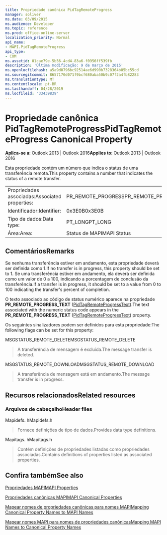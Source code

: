 ```yaml
---
title: Propriedade canônica PidTagRemoteProgress
manager: soliver
ms.date: 03/09/2015
ms.audience: Developer
ms.topic: reference
ms.prod: office-online-server
localization_priority: Normal
api_name:
- MAPI.PidTagRemoteProgress
api_type:
- COM
ms.assetid: 01cae79e-5b56-4cd4-83a6-f0956ff539fb
description: 'Última modificação: 9 de março de 2015'
ms.openlocfilehash: a5a9d0796bc92514ae6d990b7328364b85bc55cd
ms.sourcegitcommit: 8657170d071f9bcf680aba50b9c07f2a4fb82283
ms.translationtype: MT
ms.contentlocale: pt-BR
ms.lasthandoff: 04/28/2019
ms.locfileid: "33439839"
---
```

# <a name="pidtagremoteprogress-canonical-property"></a><span data-ttu-id="91c12-103">Propriedade canônica PidTagRemoteProgress</span><span class="sxs-lookup"><span data-stu-id="91c12-103">PidTagRemoteProgress Canonical Property</span></span>

  
  
<span data-ttu-id="91c12-104">**Aplica-se a**: Outlook 2013 | Outlook 2016</span><span class="sxs-lookup"><span data-stu-id="91c12-104">**Applies to**: Outlook 2013 | Outlook 2016</span></span> 
  
<span data-ttu-id="91c12-105">Esta propriedade contém um número que indica o status de uma transferência remota.</span><span class="sxs-lookup"><span data-stu-id="91c12-105">This property contains a number that indicates the status of a remote transfer.</span></span>
  
|||
|:-----|:-----|
|<span data-ttu-id="91c12-106">Propriedades associadas:</span><span class="sxs-lookup"><span data-stu-id="91c12-106">Associated properties:</span></span>  <br/> |<span data-ttu-id="91c12-107">PR_REMOTE_PROGRESS</span><span class="sxs-lookup"><span data-stu-id="91c12-107">PR_REMOTE_PROGRESS</span></span>  <br/> |
|<span data-ttu-id="91c12-108">Identificador:</span><span class="sxs-lookup"><span data-stu-id="91c12-108">Identifier:</span></span>  <br/> |<span data-ttu-id="91c12-109">0x3E0B</span><span class="sxs-lookup"><span data-stu-id="91c12-109">0x3E0B</span></span>  <br/> |
|<span data-ttu-id="91c12-110">Tipo de dados:</span><span class="sxs-lookup"><span data-stu-id="91c12-110">Data type:</span></span>  <br/> |<span data-ttu-id="91c12-111">PT_LONG</span><span class="sxs-lookup"><span data-stu-id="91c12-111">PT_LONG</span></span>  <br/> |
|<span data-ttu-id="91c12-112">Área:</span><span class="sxs-lookup"><span data-stu-id="91c12-112">Area:</span></span>  <br/> |<span data-ttu-id="91c12-113">Status de MAPI</span><span class="sxs-lookup"><span data-stu-id="91c12-113">MAPI Status</span></span>  <br/> |
   
## <a name="remarks"></a><span data-ttu-id="91c12-114">Comentários</span><span class="sxs-lookup"><span data-stu-id="91c12-114">Remarks</span></span>

<span data-ttu-id="91c12-115">Se nenhuma transferência estiver em andamento, esta propriedade deverá ser definida como 1.</span><span class="sxs-lookup"><span data-stu-id="91c12-115">If no transfer is in progress, this property should be set to 1.</span></span> <span data-ttu-id="91c12-116">Se uma transferência estiver em andamento, ela deverá ser definida como um valor de 0 a 100, indicando a porcentagem de conclusão da transferência.</span><span class="sxs-lookup"><span data-stu-id="91c12-116">If a transfer is in progress, it should be set to a value from 0 to 100 indicating the transfer's percent of completion.</span></span>
  
<span data-ttu-id="91c12-117">O texto associado ao código de status numérico aparece na propriedade **PR_REMOTE_PROGRESS_TEXT** ([PidTagRemoteProgressText](pidtagremoteprogresstext-canonical-property.md)).</span><span class="sxs-lookup"><span data-stu-id="91c12-117">The text associated with the numeric status code appears in the **PR_REMOTE_PROGRESS_TEXT** ([PidTagRemoteProgressText](pidtagremoteprogresstext-canonical-property.md)) property.</span></span>
  
<span data-ttu-id="91c12-118">Os seguintes sinalizadores podem ser definidos para esta propriedade:</span><span class="sxs-lookup"><span data-stu-id="91c12-118">The following flags can be set for this property:</span></span>
  
<span data-ttu-id="91c12-119">MSGSTATUS_REMOTE_DELETE</span><span class="sxs-lookup"><span data-stu-id="91c12-119">MSGSTATUS_REMOTE_DELETE</span></span>
  
> <span data-ttu-id="91c12-120">A transferência de mensagem é excluída.</span><span class="sxs-lookup"><span data-stu-id="91c12-120">The message transfer is deleted.</span></span>
    
<span data-ttu-id="91c12-121">MSGSTATUS_REMOTE_DOWNLOAD</span><span class="sxs-lookup"><span data-stu-id="91c12-121">MSGSTATUS_REMOTE_DOWNLOAD</span></span>
  
> <span data-ttu-id="91c12-122">A transferência de mensagem está em andamento.</span><span class="sxs-lookup"><span data-stu-id="91c12-122">The message transfer is in progress.</span></span>
    
## <a name="related-resources"></a><span data-ttu-id="91c12-123">Recursos relacionados</span><span class="sxs-lookup"><span data-stu-id="91c12-123">Related resources</span></span>

### <a name="header-files"></a><span data-ttu-id="91c12-124">Arquivos de cabeçalho</span><span class="sxs-lookup"><span data-stu-id="91c12-124">Header files</span></span>

<span data-ttu-id="91c12-125">Mapidefs. h</span><span class="sxs-lookup"><span data-stu-id="91c12-125">Mapidefs.h</span></span>
  
> <span data-ttu-id="91c12-126">Fornece definições de tipo de dados.</span><span class="sxs-lookup"><span data-stu-id="91c12-126">Provides data type definitions.</span></span>
    
<span data-ttu-id="91c12-127">Mapitags. h</span><span class="sxs-lookup"><span data-stu-id="91c12-127">Mapitags.h</span></span>
  
> <span data-ttu-id="91c12-128">Contém definições de propriedades listadas como propriedades associadas.</span><span class="sxs-lookup"><span data-stu-id="91c12-128">Contains definitions of properties listed as associated properties.</span></span>
    
## <a name="see-also"></a><span data-ttu-id="91c12-129">Confira também</span><span class="sxs-lookup"><span data-stu-id="91c12-129">See also</span></span>



[<span data-ttu-id="91c12-130">Propriedades MAPI</span><span class="sxs-lookup"><span data-stu-id="91c12-130">MAPI Properties</span></span>](mapi-properties.md)
  
[<span data-ttu-id="91c12-131">Propriedades canônicas MAPI</span><span class="sxs-lookup"><span data-stu-id="91c12-131">MAPI Canonical Properties</span></span>](mapi-canonical-properties.md)
  
[<span data-ttu-id="91c12-132">Mapear nomes de propriedades canônicas para nomes MAPI</span><span class="sxs-lookup"><span data-stu-id="91c12-132">Mapping Canonical Property Names to MAPI Names</span></span>](mapping-canonical-property-names-to-mapi-names.md)
  
[<span data-ttu-id="91c12-133">Mapear nomes MAPI para nomes de propriedades canônicas</span><span class="sxs-lookup"><span data-stu-id="91c12-133">Mapping MAPI Names to Canonical Property Names</span></span>](mapping-mapi-names-to-canonical-property-names.md)

